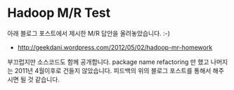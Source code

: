 # Hadoop M/R Test

아래 블로그 포스트에서 제시한 M/R 답안을 올려놓았습니다. :-)

* http://geekdani.wordpress.com/2012/05/02/hadoop-mr-homework

부끄럽지만 소스코드도 함께 공개합니다. package name refactoring 만 했고 나머지는 2011년 4월이후로 건들지 않았습니다. 피드백의 위의 블로그 포스트를 통해서 해주시면 될 것 같습니다.



